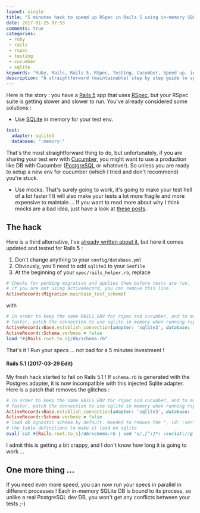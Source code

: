 ```yaml
---
layout: single
title: "5 minutes hack to speed up RSpec in Rails 5 using in-memory SQLite"
date: 2017-01-25 07:53
comments: true
categories:
 - ruby
 - rails
 - rspec
 - testing
 - cucumber
 - sqlite
keywords: "Ruby, Rails, Rails 5, RSpec, Testing, Cucumber, Speed up, in-memory, SQLite, in-memory SQLite"
description: "A straightforward (maintainable) step by step guide to speed up your RSpec suite using in-memory SQLite"
---
```

Here is the story : you have a [Rails 5](http://rubyonrails.org/) app that uses [RSpec](http://rspec.info/), but your RSpec suite is getting slower and slower to run. You've already considered some solutions :

* Use [SQLite](https://sqlite.org/) in memory for your test env.

```yaml
test:
  adapter: sqlite3
  database: ":memory:"
```

That's the most straightforward thing to do, but unfortunately, if you are sharing your test env with [Cucumber](https://cucumber.io/), you might want to use a production like DB with Cucumber ([PostgreSQL](https://www.postgresql.org/) or whatever). So unless you are ready to setup a new env for cucumber (which I tried and don't recommend) you're stuck.

* Use mocks. That's surely going to work, it's going to make your test hell of a lot faster ! It will also make your tests a lot more fragile and more expensive to maintain ... If you want to read more about why I think mocks are a bad idea, just have a look at [these posts]({{site.baseurl}}/categories/#mocking/).

## The hack

Here is a third alternative, I've [already written about it](/simplest-way-to-speed-up-rspec-with-in-memory-sqlite-db/), but here it comes updated and tested for Rails 5 :

1. Don't change anything to your `config/database.yml`
2. Obviously, you'll need to add `sqlite3` to your `Gemfile`
3. At the beginning of your `spec/rails_helper.rb`, replace

``` ruby
# Checks for pending migration and applies them before tests are run.
# If you are not using ActiveRecord, you can remove this line.
ActiveRecord::Migration.maintain_test_schema!
```

with

``` ruby
# In order to keep the same RAILS_ENV for rspec and cucumber, and to make rspec
# faster, patch the connection to use sqlite in memory when running rspec
ActiveRecord::Base.establish_connection(adapter: 'sqlite3', database: ':memory:')
ActiveRecord::Schema.verbose = false
load "#{Rails.root.to_s}/db/schema.rb"
```


That's it ! Run your specs ... not bad for a 5 minutes investment !

#### Rails 5.1 (2017-03-29 Edit)

My fresh hack started to fail on Rails 5.1 ! If `schema.rb` is generated with the Postgres adapter, it is now incompatible with this injected Sqlite adapter. Here is a patch that removes the glitches :

```ruby
# In order to keep the same RAILS_ENV for rspec and cucumber, and to make rspec
# faster, patch the connection to use sqlite in memory when running rspec
ActiveRecord::Base.establish_connection(adapter: 'sqlite3', database: ':memory:')
ActiveRecord::Schema.verbose = false
# load db agnostic schema by default. Needed to remove the ", id: :serial" from
# the table definitions to make it load on sqlite
eval(`cat #{Rails.root.to_s}/db/schema.rb | sed 's/,[^:]*: :serial\//g'`)
```

I admit this is getting a bit crappy, and I don't know how long it is going to work ...


## One more thing ...

If you need even more speed, you can now run your specs in parallel in different processes ! Each in-memory SQLite DB is bound to its process, so unlike a real PostgreSQL dev DB, you won't get any conflicts between your tests ;-)
